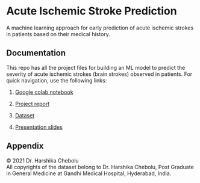 
# Acute Ischemic Stroke Prediction

A machine learning approach for early prediction of acute ischemic strokes in patients based on their medical history.  



## Documentation

This repo has all the project files for building an ML model to predict the severity of acute ischemic strokes (brain strokes) observed in patients. For quick navigation, use the following links: 

1. [Google colab notebook](https://github.com/ritvik-chebolu/Acute-Ischemic-Stroke-Prediction/blob/main/Acute_Ischemic_Stroke_Prediction.ipynb)

2. [Project report](https://docs.google.com/document/d/1ZVsonRynmAsxGZw2BLKrY8D7oIZ6xdR-tUDu9xBbLmY/edit?usp=sharing)
 
3. [Dataset](https://docs.google.com/spreadsheets/d/1cNZF7WZMC8EilYWb8W6Ak1R6nNdk-jPgEjusff2Lj7k/edit?usp=sharing)

4. [Presentation slides](https://docs.google.com/presentation/d/1BHvYFqW6S5d0M0U3DJCgl3KzzHvGrnXEObBFhcSa5OM/edit?usp=sharing)


## Appendix

© 2021 Dr. Harshika Chebolu  
All copyrights of the dataset belong to Dr. Harshika Chebolu, Post Graduate in General Medicine at Gandhi Medical Hospital, Hyderabad, India.  
 


